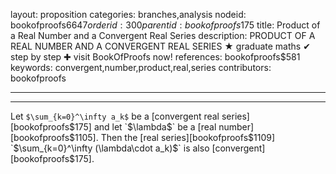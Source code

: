 layout: proposition
categories: branches,analysis
nodeid: bookofproofs$6647
orderid: 300
parentid: bookofproofs$175
title: Product of a Real Number and a Convergent Real Series
description: PRODUCT OF A REAL NUMBER AND A CONVERGENT REAL SERIES &#9733; graduate maths &#10004; step by step &#10010; visit BookOfProofs now!
references: bookofproofs$581
keywords: convergent,number,product,real,series
contributors: bookofproofs

---


---

Let `$\sum_{k=0}^\infty a_k$` be a [convergent real series][bookofproofs$175] and let `$\lambda$` be a [real number][bookofproofs$1105]. Then the [real series][bookofproofs$1109] `$\sum_{k=0}^\infty (\lambda\cdot a_k)$` is also [convergent][bookofproofs$175].
